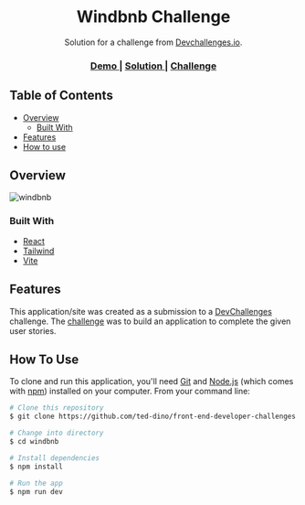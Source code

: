 <h1 align="center">Windbnb Challenge</h1>

<div align="center">
   Solution for a challenge from  <a href="http://devchallenges.io" target="_blank">Devchallenges.io</a>.
</div>

<div align="center">
  <h3>
    <a href="https://w1ndbnb.netlify.app/">
      Demo
    </a>
    <span> | </span>
    <a href="https://github.com/ted-dino/front-end-developer-challenges/tree/main/windbnb">
      Solution
    </a>
    <span> | </span>
    <a href="https://devchallenges.io/challenges/3JFYedSOZqAxYuOCNmYD">
      Challenge
    </a>
  </h3>
</div>

<!-- TABLE OF CONTENTS -->

## Table of Contents

- [Overview](#overview)
  - [Built With](#built-with)
- [Features](#features)
- [How to use](#how-to-use)

## Overview

![windbnb](https://user-images.githubusercontent.com/84649871/174483118-b4a4b7d1-23e3-4280-9bde-1502053116ec.gif)

### Built With

- [React](https://reactjs.org/)
- [Tailwind](https://tailwindcss.com/)
- [Vite](https://vitejs.dev/)

## Features

This application/site was created as a submission to a [DevChallenges](https://devchallenges.io/challenges) challenge. The [challenge](https://devchallenges.io/challenges/3JFYedSOZqAxYuOCNmYD) was to build an application to complete the given user stories.

## How To Use


To clone and run this application, you'll need [Git](https://git-scm.com) and [Node.js](https://nodejs.org/en/download/) (which comes with [npm](http://npmjs.com)) installed on your computer. From your command line:

```bash
# Clone this repository
$ git clone https://github.com/ted-dino/front-end-developer-challenges

# Change into directory
$ cd windbnb

# Install dependencies
$ npm install

# Run the app
$ npm run dev
```

